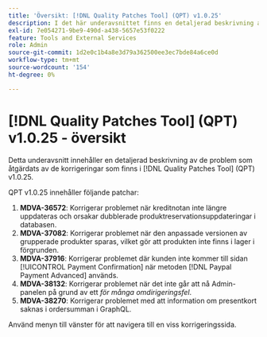 ```yaml
---
title: 'Översikt: [!DNL Quality Patches Tool] (QPT) v1.0.25'
description: I det här underavsnittet finns en detaljerad beskrivning av de problem som åtgärdats av de korrigeringar som finns i  [!DNL Quality Patches Tool] (QPT) v1.0.25.
exl-id: 7e054271-9be9-490d-a438-5657e53f0222
feature: Tools and External Services
role: Admin
source-git-commit: 1d2e0c1b4a8e3d79a362500ee3ec7bde84a6ce0d
workflow-type: tm+mt
source-wordcount: '154'
ht-degree: 0%

---
```


# [!DNL Quality Patches Tool] (QPT) v1.0.25 - översikt

Detta underavsnitt innehåller en detaljerad beskrivning av de problem som åtgärdats av de korrigeringar som finns i [!DNL Quality Patches Tool] (QPT) v1.0.25.

QPT v1.0.25 innehåller följande patchar:

1. **MDVA-36572**: Korrigerar problemet när kreditnotan inte längre uppdateras och orsakar dubblerade produktreservationsuppdateringar i databasen.
1. **MDVA-37082**: Korrigerar problemet när den anpassade versionen av grupperade produkter sparas, vilket gör att produkten inte finns i lager i förgrunden.
1. **MDVA-37916**: Korrigerar problemet där kunden inte kommer till sidan [!UICONTROL Payment Confirmation] när metoden [!DNL Paypal Payment Advanced] används.
1. **MDVA-38132**: Korrigerar problemet när det inte går att nå Admin-panelen på grund av ett *för många omdirigeringsfel*.
1. **MDVA-38270**: Korrigerar problemet med att information om presentkort saknas i ordersumman i GraphQL.

Använd menyn till vänster för att navigera till en viss korrigeringssida.

